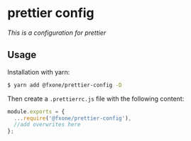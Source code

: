 # prettier config

_This is a configuration for prettier_

## Usage

Installation with yarn:

```bash
$ yarn add @fxone/prettier-config -D
```

Then create a `.prettierrc.js` file with the following content:

```js
module.exports = {
  ...require('@fxone/prettier-config'),
  //add overwrites here
};
```
